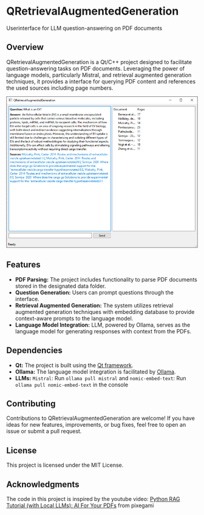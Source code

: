 # QRetrievalAugmentedGeneration
Userinterface for LLM question-answering on PDF documents

## Overview
QRetrievalAugmentedGeneration is a Qt/C++ project designed to facilitate question-answering tasks on PDF documents. Leveraging the power of language models, particularly Mistral, and retrieval augmented generation techniques, it provides a interface for querying PDF content and references the used sources including page numbers.

![preview](https://github.com/CURTLab/QRetrievalAugmentedGeneration/blob/main/Preview.PNG)

## Features
* **PDF Parsing:** The project includes functionality to parse PDF documents stored in the designated data folder.
* **Question Generation:** Users can prompt questions through the interface.
* **Retrieval Augmented Generation:** The system utilizes retrieval augmented generation techniques with embedding database to provide context-aware prompts to the language model.
* **Language Model Integration:** LLM, powered by Ollama, serves as the language model for generating responses with context from the PDFs.

## Dependencies
* **Qt:** The project is built using the [Qt framework](https://www.qt.io).
* **Ollama:** The language model integration is facilitated by [Ollama](https://ollama.com/).
* **LLMs:** `Mistral`: Run ```ollama pull mistral``` and `nomic-embed-text`: Run ```ollama pull nomic-embed-text``` in the console

## Contributing
Contributions to QRetrievalAugmentedGeneration are welcome! If you have ideas for new features, improvements, or bug fixes, feel free to open an issue or submit a pull request.

## License

This project is licensed under the MIT License.

## Acknowledgments
The code in this project is inspired by the youtube video: [Python RAG Tutorial (with Local LLMs): AI For Your PDFs](https://www.youtube.com/watch?v=2TJxpyO3ei4) from pixegami
